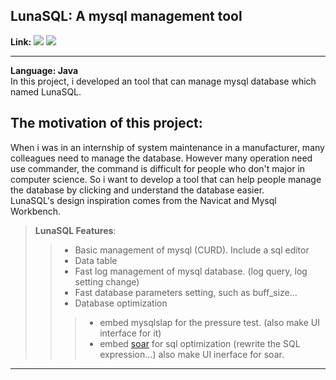 ## LunaSQL: A mysql management tool
**Link:** [![](https://img.shields.io/badge/Github-FoVNull%2FLunaSQL-FF8C00.svg)](https://github.com/FoVNull/LunaSQL)
[![](https://img.shields.io/badge/LunaSQL-jar_download-green.svg)](http://hikki.top/archives/)
<hr>

**Language: Java**  
In this project, i developed an tool that can manage mysql database which named LunaSQL.  

## The motivation of this project:  
When i was in an internship of system maintenance in a manufacturer, many colleagues need to manage the database. However many operation need use commander, the command is difficult for people who don't major in computer science. So i want to develop a tool that can help people manage the database by clicking and understand the database easier.   
LunaSQL's design inspiration comes from the Navicat and Mysql Workbench.   

> **LunaSQL Features**:
>>- Basic management of mysql (CURD). Include a sql editor
>>- Data table    
>>- Fast log management of mysql database. (log query, log setting change)  
>>- Fast database parameters setting, such as buff_size...  
>>- Database optimization   
>>>- embed mysqlslap for the pressure test. (also make UI interface for it)  
>>>- embed [soar](https://github.com/XiaoMi/soar) for sql optimization (rewrite the SQL expression...) also make UI inerface for soar. 
<hr><br><br>
